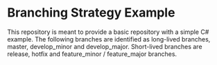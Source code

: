 # Branching Strategy Example

This repository is meant to provide a basic repository with a simple C# example. The following branches are identified as long-lived branches, master, develop_minor and develop_major. Short-lived branches are release, hotfix and feature_minor / feature_major branches.


